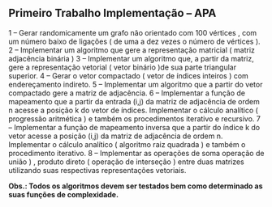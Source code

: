 ## Primeiro Trabalho Implementação – APA
1 – Gerar randomicamente um grafo não orientado com 100 vértices , com um número baixo 
de ligações ( de uma a dez vezes o número de vértices ). 
2 – Implementar um algoritmo que gere a representação matricial ( matriz adjacência binária )
3 – Implementar um algoritmo que, a partir da matriz, gere a representação vetorial ( vetor 
binário )de sua parte triangular superior. 
4 – Gerar o vetor compactado ( vetor de índices inteiros ) com endereçamento indireto. 
5 – Implementar um algoritmo que a partir do vetor compactado gere a matriz de adjacência.
6 – Implementar a função de mapeamento que a partir da entrada (i,j) da matriz de adjacência 
de ordem n acesse a posição k do vetor de índices. Implementar o cálculo analítico ( 
progressão aritmética ) e também os procedimentos iterativo e recursivo. 
7 – Implementar a função de mapeamento inversa que a partir do índice k do vetor acesse a 
posição (i,j) da matriz de adjacência de ordem n. Implementar o cálculo analítico ( algoritmo 
raiz quadrada ) e também o procedimento iterativo. 
8 – Implementar as operações de soma operação de união ) , produto direto ( operação de 
interseção ) entre duas matrizes utilizando suas respectivas representações vetoriais. 

<b>Obs.: Todos os algoritmos devem ser testados bem como determinado as suas funções de 
complexidade.</b>